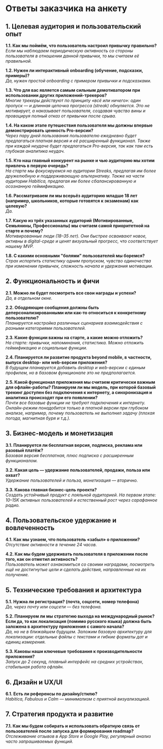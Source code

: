 # Ответы заказчика на анкету

## 1. Целевая аудитория и пользовательский опыт

**1.1. Как мы поймём, что пользователь настроил привычку правильно?**  
*Если мы наблюдаем периодическую активность со стороны пользователя в отношении
данной привычки, то мы считаем её правильной.*

**1.2. Нужен ли интерактивный onboarding (обучение, подсказки, примеры)?**  
*Да, нужен простой onboarding с примером привычки и подсказками.*

**1.3. Что для вас является самым сильным демотиватором при использовании других
приложений-трекеров?**  
*Многие трекеры действуют по принципу «всё или ничего»: один пропуск — и длинная
цепочка прогресса (streak) обнуляется. Это не мотивирует, а наказывает
пользователя, создавая чувство вины и провоцируя полный отказ от привычки после
срыва.*

**1.4. На каком этапе путешествия пользователя мы должны впервые демонстрировать
ценность Pro-версии?**  
*Через пару дней пользования пользователю ежедневно будет предлагаться платная
версия и её расширенный функционал. Также при каждой неудаче будет предлагаться
Pro-версия, так как там есть глубокая аналитика неудач.*

**1.5. Кто наш главный конкурент на рынке и чью аудиторию мы хотим привлечь в
первую очередь?**  
*На старте мы фокусируемся на аудитории Streaks, предлагая им более
дружелюбную и поддерживающую альтернативу. Также на части аудитории Habitica,
предлагая им более сбалансированную и осознанную геймификацию.*

**1.6. Рассматриваем ли мы всерьёз аудиторию младше 18 лет (например, школьников,
которые готовятся к экзаменам) как целевую?**  
*Да.*

**1.7. Какую из трёх указанных аудиторий (Мотивированные, Семьянины,
Профессионалы) мы считаем самой приоритетной на старте и почему?**  
*Мотивированные люди (18–35 лет). Они быстрее осваивают новое, активны в
digital-среде и ценят визуальный прогресс, что соответствует нашему MVP.*

**1.8. С какими основными "болями" пользователей мы боремся?**  
*Страх испортить статистику одним пропуском, чувство одиночества при изменении
привычек, сложность начала и удержания мотивации.*

## 2. Функциональность и фичи

**2.1. Можно ли будет посмотреть все свои награды и успехи?**  
*Да, в отдельном окне.*

**2.2. Ободряющие сообщения должны быть деперсонализированными или как-то
относиться к конкретному пользователю?**  
*Планируется настройка различных сценариев взаимодействия с разными категориями
пользователей.*

**2.3. Какие функции важны на старте, а какие можно отложить?**  
*На старте: привычки, напоминания, статистика. Можно отложить геймификацию и
социальные функции.*

**2.4. Планируется ли развитие продукта beyond mobile, в частности, выпуск
desktop- или web-версии приложения?**  
*В будущем планируется добавить desktop и web-версии с единым профилем, но в
базовом функционале это не предполагается.*

**2.5. Какой функционал приложения мы считаем критически важным для офлайн-работы?
Планируем ли мы модель, при которой базовый трекинг доступен без подключения к
интернету, а синхронизация и аналитика происходят при его появлении?**  
*Почти все базовые функции не требуют подключения к интернету. Онлайн-режим
понадобится только в платной версии при глубоком анализе, например, почему
пользователь не выполнил задачу (плохая погода, магнитная буря и т.д.).*

## 3. Бизнес-модель и монетизация

**3.1. Планируется ли бесплатная версия, подписка, реклама или разовый платёж?**  
*Базовая версия бесплатная, плюс подписка с расширенным функционалом.*

**3.2. Какая цель — удержание пользователей, продажи, польза или охват?**  
*Удержание пользователей и польза, монетизация — вторично.*

**3.3. Какова главная бизнес-цель проекта?**  
*Создать устойчивый продукт с лояльной аудиторией. На первом этапе: 10–15K
активных пользователей и естественный рост через сарафанное радио.*

## 4. Пользовательское удержание и вовлеченность

**4.1. Как мы узнаем, что пользователь «забыл» о приложении?**  
*Отсутствие активности в течение 24 часов.*

**4.2. Как мы будем удерживать пользователя в приложении после того, как он
отметил активность?**  
*Пользователь может ознакомиться со своими наградами, посмотреть ещё не
достигнутые цели и сделать действия, направленные на их получение.*

## 5. Технические требования и архитектура

**5.1. Нужна ли регистрация? (почта, соцсети, номер телефона)**  
*Да, через почту или соцсети — без телефона.*

**5.2. Планируем ли мы стратегию выхода на международный рынок? Если да, то как
локализация (помимо русского языка) должна быть заложена в архитектуру
приложения с самого начала?**  
*Да, но не в ближайшем будущем. Заложим базовую архитектуру для локализации:
отдельные файлы с текстами и гибкие форматы дат и единиц измерения.*

**5.3. Каковы наши ключевые требования к производительности приложения?**  
*Запуск до 2 секунд, плавный интерфейс на средних устройствах, стабильная работа
офлайн.*

## 6. Дизайн и UX/UI

**6.1. Есть ли референсы по дизайну/стилю?**  
*Habitica, Fabulous и Calm — минимализм с приятной визуализацией.*

## 7. Стратегия продукта и развитие

**7.1. Как мы будем собирать и использовать обратную связь от пользователей после
запуска для формирования roadmap?**  
*Отслеживание отзывов в App Store и Google Play, регулярный анализ часто
запрашиваемых функций.*

